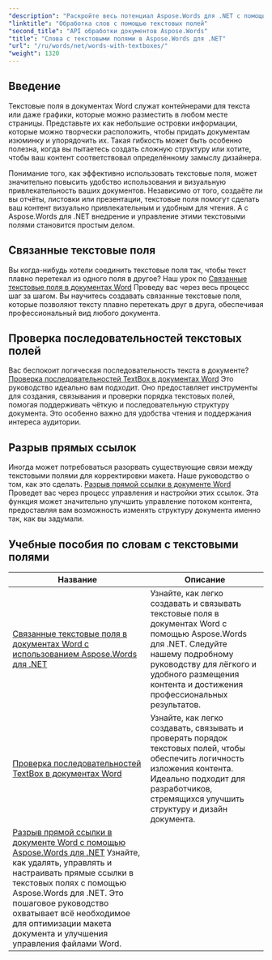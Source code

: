 ```yaml
---
"description": "Раскройте весь потенциал Aspose.Words для .NET с помощью этих подробных руководств по работе с текстовыми полями, улучшению дизайна и функциональности документов."
"linktitle": "Обработка слов с помощью текстовых полей"
"second_title": "API обработки документов Aspose.Words"
"title": "Слова с текстовыми полями в Aspose.Words для .NET"
"url": "/ru/words/net/words-with-textboxes/"
"weight": 1320
---
```


## Введение

Текстовые поля в документах Word служат контейнерами для текста или даже графики, которые можно разместить в любом месте страницы. Представьте их как небольшие островки информации, которые можно творчески расположить, чтобы придать документам изюминку и упорядочить их. Такая гибкость может быть особенно полезна, когда вы пытаетесь создать сложную структуру или хотите, чтобы ваш контент соответствовал определённому замыслу дизайнера.

Понимание того, как эффективно использовать текстовые поля, может значительно повысить удобство использования и визуальную привлекательность ваших документов. Независимо от того, создаёте ли вы отчёты, листовки или презентации, текстовые поля помогут сделать ваш контент визуально привлекательным и удобным для чтения. А с Aspose.Words для .NET внедрение и управление этими текстовыми полями становится простым делом.

## Связанные текстовые поля

Вы когда-нибудь хотели соединить текстовые поля так, чтобы текст плавно перетекал из одного поля в другое? Наш урок по [Связанные текстовые поля в документах Word](./linked-text-boxes/) Проведу вас через весь процесс шаг за шагом. Вы научитесь создавать связанные текстовые поля, которые позволяют тексту плавно перетекать друг в друга, обеспечивая профессиональный вид любого документа.

## Проверка последовательностей текстовых полей

Вас беспокоит логическая последовательность текста в документе? [Проверка последовательностей TextBox в документах Word](./textbox-sequences-check/) Это руководство идеально вам подходит. Оно предоставляет инструменты для создания, связывания и проверки порядка текстовых полей, помогая поддерживать чёткую и последовательную структуру документа. Это особенно важно для удобства чтения и поддержания интереса аудитории.

## Разрыв прямых ссылок

Иногда может потребоваться разорвать существующие связи между текстовыми полями для корректировки макета. Наше руководство о том, как это сделать. [Разрыв прямой ссылки в документе Word](./break-forward-link/) Проведет вас через процесс управления и настройки этих ссылок. Эта функция может значительно улучшить управление потоком контента, предоставляя вам возможность изменять структуру документа именно так, как вы задумали.

## Учебные пособия по словам с текстовыми полями
| Название | Описание |
| --- | --- |
| [Связанные текстовые поля в документах Word с использованием Aspose.Words для .NET](./linked-text-boxes/) | Узнайте, как легко создавать и связывать текстовые поля в документах Word с помощью Aspose.Words для .NET. Следуйте нашему подробному руководству для лёгкого и удобного размещения контента и достижения профессиональных результатов. |
| [Проверка последовательностей TextBox в документах Word](./textbox-sequences-check/) | Узнайте, как легко создавать, связывать и проверять порядок текстовых полей, чтобы обеспечить логичность изложения контента. Идеально подходит для разработчиков, стремящихся улучшить структуру и дизайн документа. |
| [Разрыв прямой ссылки в документе Word с помощью Aspose.Words для .NET](./break-forward-link/) Узнайте, как удалять, управлять и настраивать прямые ссылки в текстовых полях с помощью Aspose.Words для .NET. Это пошаговое руководство охватывает всё необходимое для оптимизации макета документа и улучшения управления файлами Word. |